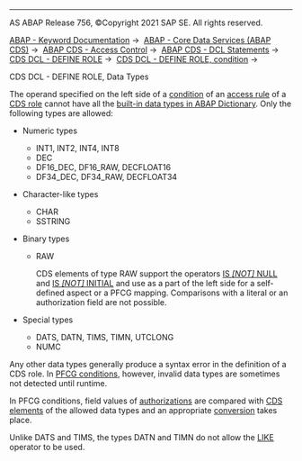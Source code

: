   

* * *

AS ABAP Release 756, ©Copyright 2021 SAP SE. All rights reserved.

[ABAP - Keyword Documentation](javascript:call_link\('abenabap.htm'\)) →  [ABAP - Core Data Services (ABAP CDS)](javascript:call_link\('abencds.htm'\)) →  [ABAP CDS - Access Control](javascript:call_link\('abencds_access_control.htm'\)) →  [ABAP CDS - DCL Statements](javascript:call_link\('abencds_f1_dcl_syntax.htm'\)) →  [CDS DCL - DEFINE ROLE](javascript:call_link\('abencds_f1_define_role.htm'\)) →  [CDS DCL - DEFINE ROLE, condition](javascript:call_link\('abencds_dcl_role_conditions.htm'\)) → 

CDS DCL - DEFINE ROLE, Data Types

The operand specified on the left side of a [condition](javascript:call_link\('abencds_dcl_role_conditions.htm'\)) of an [access rule](javascript:call_link\('abencds_dcl_role_rules.htm'\)) of a [CDS role](javascript:call_link\('abencds_role_glosry.htm'\) "Glossary Entry") cannot have all the [built-in data types in ABAP Dictionary](javascript:call_link\('abenddic_builtin_types.htm'\)). Only the following types are allowed:

-   Numeric types
    -   INT1, INT2, INT4, INT8
    -   DEC
    -   DF16\_DEC, DF16\_RAW, DECFLOAT16
    -   DF34\_DEC, DF34\_RAW, DECFLOAT34
-   Character-like types
    -   CHAR
    -   SSTRING
-   Binary types
    -   RAW
        
        CDS elements of type RAW support the operators [IS *\[*NOT*\]* NULL](javascript:call_link\('abencds_cond_expr_null_v2.htm'\)) and [IS *\[*NOT*\]* INITIAL](javascript:call_link\('abencds_cond_expr_initial_v2.htm'\)) and use as a part of the left side for a self-defined aspect or a PFCG mapping. Comparisons with a literal or an authorization field are not possible.
        
-   Special types
    -   DATS, DATN, TIMS, TIMN, UTCLONG
    -   NUMC

Any other data types generally produce a syntax error in the definition of a CDS role. In [PFCG conditions](javascript:call_link\('abencds_f1_cond_pfcg.htm'\)), however, invalid data types are sometimes not detected until runtime.

In PFCG conditions, field values of [authorizations](javascript:call_link\('abenauthorization_glosry.htm'\) "Glossary Entry") are compared with [CDS elements](javascript:call_link\('abencds_element_glosry.htm'\) "Glossary Entry") of the allowed data types and an appropriate [conversion](javascript:call_link\('abencds_f1_dcl_pfcg_mapping.htm'\)) takes place.

Unlike DATS and TIMS, the types DATN and TIMN do not allow the [LIKE](javascript:call_link\('abencds_cond_expr_like_v2.htm'\)) operator to be used.
